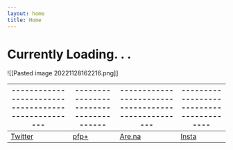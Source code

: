 ```yaml
---
layout: home
title: Home
---
```

# Currently Loading. . .

![[Pasted image 20221128162216.png]]


| --------------------------------------------------- | -------------------------------------- | --------------------------------------------------- | ----------------------------------------                                             |
| --------------------------------------------------- | -------------------------------------- | --------------------------------------------------- | -------------------------------------------- |
| [Twitter](https://twitter.com/xiaopilled)           | [pfp+](https://pfp-pl.us)              | [Are.na](https://www.are.na/image-consultant/index) | [Insta](https://www.instagram.com/dengpill/) |
